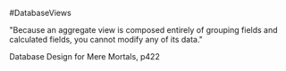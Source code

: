 #DatabaseViews 

"Because an aggregate view is composed entirely of grouping fields and calculated fields, you cannot modify any of its data."

Database Design for Mere Mortals, p422